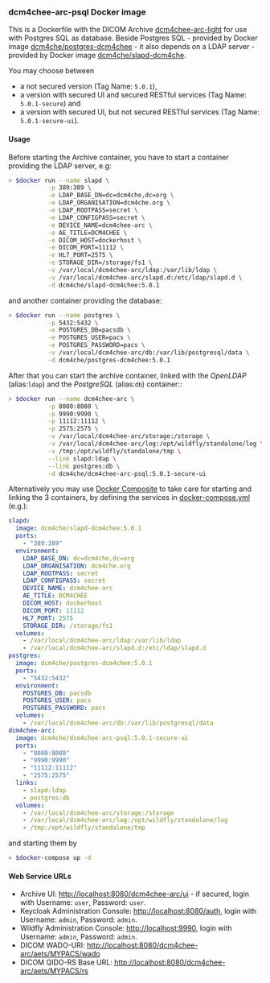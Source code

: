 ### dcm4chee-arc-psql Docker image

This is a Dockerfile with the DICOM Archive [dcm4chee-arc-light](https://github.com/dcm4che/dcm4chee-arc-light/wiki)
for use with Postgres SQL as database. Beside Postgres SQL - provided by Docker image
[dcm4che/postgres-dcm4chee](https://hub.docker.com/r/dcm4che/postgres-dcm4chee/) -  it also depends
on a LDAP server - provided by Docker image
[dcm4che/slapd-dcm4che](https://hub.docker.com/r/dcm4che/slapd-dcm4chee/).

You may choose between
- a not secured version (Tag Name: `5.0.1`),
- a version with secured UI and secured RESTful services (Tag Name: `5.0.1-secure`) and
- a version with secured UI, but not secured RESTful services (Tag Name: `5.0.1-secure-ui`).

#### Usage

Before starting the Archive container, you have to start a container providing the LDAP server, e.g:
```bash
> $docker run --name slapd \
           -p 389:389 \
           -e LDAP_BASE_DN=dc=dcm4che,dc=org \
           -e LDAP_ORGANISATION=dcm4che.org \
           -e LDAP_ROOTPASS=secret \
           -e LDAP_CONFIGPASS=secret \
           -e DEVICE_NAME=dcm4chee-arc \
           -e AE_TITLE=DCM4CHEE \
           -e DICOM_HOST=dockerhost \
           -e DICOM_PORT=11112 \
           -e HL7_PORT=2575 \
           -e STORAGE_DIR=/storage/fs1 \
           -v /var/local/dcm4chee-arc/ldap:/var/lib/ldap \
           -v /var/local/dcm4chee-arc/slapd.d:/etc/ldap/slapd.d \
           -d dcm4che/slapd-dcm4chee:5.0.1
````

and another container providing the database:
```bash
> $docker run --name postgres \
           -p 5432:5432 \
           -e POSTGRES_DB=pacsdb \
           -e POSTGRES_USER=pacs \
           -e POSTGRES_PASSWORD=pacs \
           -v /var/local/dcm4chee-arc/db:/var/lib/postgresql/data \
           -d dcm4che/postgres-dcm4chee:5.0.1
````

After that you can start the archive container, linked with the _OpenLDAP_ (alias:`ldap`) and
the _PostgreSQL_ (alias:`db`) container::
```bash
> $docker run --name dcm4chee-arc \
           -p 8080:8080 \
           -p 9990:9990 \
           -p 11112:11112 \
           -p 2575:2575 \
           -v /var/local/dcm4chee-arc/storage:/storage \
           -v /var/local/dcm4chee-arc/log:/opt/wildfly/standalone/log \
           -v /tmp:/opt/wildfly/standalone/tmp \
           --link slapd:ldap \
           --link postgres:db \
           -d dcm4che/dcm4chee-arc-psql:5.0.1-secure-ui
```

Alternatively you may use [Docker Composite](https://docs.docker.com/compose/) to take care for
starting and linking the 3 containers, by defining the services in
[docker-compose.yml](https://raw.githubusercontent.com/dcm4che-dockerfiles/dcm4chee-arc-psql/master/docker-compose.yml)
(e.g.):

````yaml
slapd:
  image: dcm4che/slapd-dcm4chee:5.0.1
  ports:
    - "389:389"
  environment:
    LDAP_BASE_DN: dc=dcm4che,dc=org
    LDAP_ORGANISATION: dcm4che.org
    LDAP_ROOTPASS: secret
    LDAP_CONFIGPASS: secret
    DEVICE_NAME: dcm4chee-arc
    AE_TITLE: DCM4CHEE
    DICOM_HOST: dockerhost
    DICOM_PORT: 11112
    HL7_PORT: 2575
    STORAGE_DIR: /storage/fs1
  volumes:
    - /var/local/dcm4chee-arc/ldap:/var/lib/ldap
    - /var/local/dcm4chee-arc/slapd.d:/etc/ldap/slapd.d
postgres:
  image: dcm4che/postgres-dcm4chee:5.0.1
  ports:
    - "5432:5432"
  environment:
    POSTGRES_DB: pacsdb
    POSTGRES_USER: pacs
    POSTGRES_PASSWORD: pacs
  volumes:
    - /var/local/dcm4chee-arc/db:/var/lib/postgresql/data
dcm4chee-arc:
  image: dcm4che/dcm4chee-arc-psql:5.0.1-secure-ui
  ports:
    - "8080:8080"
    - "9990:9990"
    - "11112:11112"
    - "2575:2575"
  links:
    - slapd:ldap
    - postgres:db
  volumes:
    - /var/local/dcm4chee-arc/storage:/storage
    - /var/local/dcm4chee-arc/log:/opt/wildfly/standalone/log
    - /tmp:/opt/wildfly/standalone/tmp
````

and starting them by
```bash
> $docker-compose up -d
````

#### Web Service URLs

- Archive UI: <http://localhost:8080/dcm4chee-arc/ui> - if secured, login with Username: `user`, Password: `user`.
- Keycloak Administration Console: <http://localhost:8080/auth>, login with Username: `admin`, Password: `admin`.
- Wildfly Administration Console: <http://localhost:9990>, login with Username: `admin`, Password: `admin`.
- DICOM WADO-URI: <http://localhost:8080/dcm4chee-arc/aets/MYPACS/wado>
- DICOM QIDO-RS Base URL: <http://localhost:8080/dcm4chee-arc/aets/MYPACS/rs>
